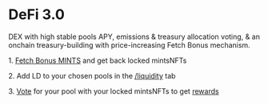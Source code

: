# DeFi 3.0

DEX with high stable pools APY, emissions & treasury allocation voting, & an onchain treasury-building with price-increasing Fetch Bonus mechanism.

1\. [Fetch Bonus MINTS](https://defi.mintydao.io/fetch) and get back locked mintsNFTs

2\. Add LD to your chosen pools in the [/liquidity](https://defi.mintydao.io/liquidity) tab

3\. [Vote](https://defi.mintydao.io/vote) for your pool with your locked mintsNFTs to get [rewards](https://defi.mintydao.io/rewards)

